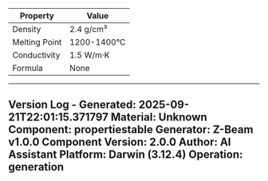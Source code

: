 | Property | Value |
|----------|-------|
| Density | 2.4 g/cm³ |
| Melting Point | 1200-1400°C |
| Conductivity | 1.5 W/m·K |
| Formula | None |


---
Version Log - Generated: 2025-09-21T22:01:15.371797
Material: Unknown
Component: propertiestable
Generator: Z-Beam v1.0.0
Component Version: 2.0.0
Author: AI Assistant
Platform: Darwin (3.12.4)
Operation: generation
---